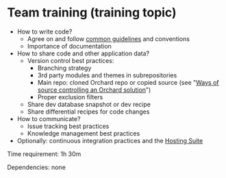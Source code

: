 # Team training (training topic)

- How to write code?
  - Agree on and follow [common guidelines](../../../DevelopmentGuidelines/) and conventions
  - Importance of documentation
- How to share code and other application data?
  - Version control best practices:
    - Branching strategy
    - 3rd party modules and themes in subrepositories
    - Main repo: cloned Orchard repo or copied source (see "[Ways of source controlling an Orchard solution](http://english.orchardproject.hu/blog/ways-of-source-controlling-an-orchard-solution)")
    - Proper exclusion filters
  - Share dev database snapshot or dev recipe
  - Share differential recipes for code changes
- How to communicate?
  - Issue tracking best practices
  - Knowledge management best practices
- Optionally: continuous integration practices and the [Hosting Suite](https://dotnest.com/knowledge-base/topics/lombiq-hosting-suite)

Time requirement: 1h 30m

Dependencies: none
